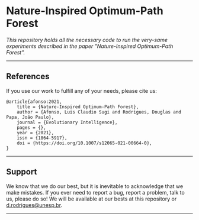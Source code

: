 # Nature-Inspired Optimum-Path Forest

*This repository holds all the necessary code to run the very-same experiments described in the paper "Nature-Inspired Optimum-Path Forest".*

---

## References

If you use our work to fulfill any of your needs, please cite us:

```
@article{afonso:2021,
    title = {Nature-Inspired Optimum-Path Forest},
    author = {Afonso, Luis Claudio Sugi and Rodrigues, Douglas and Papa, João Paulo},
    journal = {Evolutionary Intelligence},
    pages = {},
    year = {2021},
    issn = {1864-5917},
    doi = {https://doi.org/10.1007/s12065-021-00664-0},
}
```

---

## Support

We know that we do our best, but it is inevitable to acknowledge that we make mistakes. If you ever need to report a bug, report a problem, talk to us, please do so! We will be available at our bests at this repository or d.rodrigues@unesp.br.

---
